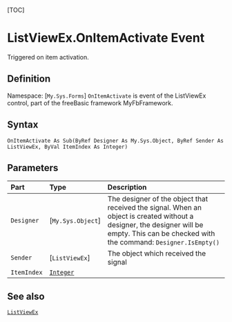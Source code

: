 [TOC]
# ListViewEx.OnItemActivate Event
Triggered on item activation.
## Definition
Namespace: [`My.Sys.Forms`]
`OnItemActivate` is event of the ListViewEx control, part of the freeBasic framework MyFbFramework.
## Syntax
```freeBasic
OnItemActivate As Sub(ByRef Designer As My.Sys.Object, ByRef Sender As ListViewEx, ByVal ItemIndex As Integer)
```

## Parameters

|Part|Type|Description|
| :------------ | :------------ | :------------ |
|`Designer`|[`My.Sys.Object`]|The designer of the object that received the signal. When an object is created without a designer, the designer will be empty. This can be checked with the command: `Designer.IsEmpty()`|
|`Sender`|[`ListViewEx`]|The object which received the signal|
|`ItemIndex`|[`Integer`]("https://www.freebasic.net/wiki/KeyPgInteger")||

## See also
[`ListViewEx`](ListViewEx.md)
